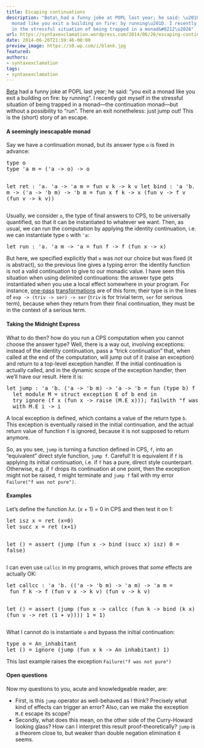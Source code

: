```yaml
---
title: Escaping continuations
description: "Beta\_had a funny joke at POPL last year; he said: \u201Cyou exit a
  monad like you exit a building on fire: by running\u201D. I recently got myself
  in the stressful situation of being trapped in a monad&#8212\u2026"
url: https://syntaxexclamation.wordpress.com/2014/06/26/escaping-continuations/
date: 2014-06-26T21:59:46-00:00
preview_image: https://s0.wp.com/i/blank.jpg
featured:
authors:
- syntaxexclamation
tags:
- syntaxexclamation
---
```


<p><a href="https://www.mpi-sws.org/~beta/Research.html">Beta</a>&nbsp;had a funny joke at POPL last year; he said: &ldquo;you exit a monad like you exit a building on fire: by running&rdquo;. I recently got myself in the stressful situation of being trapped in a monad&mdash;the continuation monad&mdash;but without a possibility to &ldquo;run&rdquo;. There&nbsp;an exit nonetheless: just jump out! This is the (short) story of an escape.</p>
<p><span></span></p>
<h4>A&nbsp;seemingly&nbsp;inescapable monad</h4>
<p>Say we have a continuation monad, but its&nbsp;answer type <code>o</code> is fixed in advance:</p>
<pre>type o
type 'a m = ('a -&gt; o) -&gt; o

let ret : 'a. 'a -&gt; 'a m = fun v k -&gt; k v
let bind : 'a 'b. 'a m -&gt; ('a -&gt; 'b m) -&gt; 'b m = 
  fun x f k -&gt; x (fun v -&gt; f v (fun v -&gt; k v))</pre>
<p>Usually, we consider <code>o</code>, the type of final answers to CPS, to be universally quantified, so that it can be instantiated to whatever we want. Then, as usual, we can run the computation by applying the identity continuation, i.e. we can instantiate type <code>o</code> with <code>'a</code>:</p>
<pre>let run : 'a. 'a m -&gt; 'a = fun f -&gt; f (fun x -&gt; x)</pre>
<p>But here, we specified explicitly that <code>o</code> was&nbsp;<em>not</em> our choice but was fixed (it is abstract), so the previous line gives a typing error: the identity function is&nbsp;<em>not</em> a valid continuation to give to our monadic value. I have seen this situation when using delimited continuations: the answer type gets instantiated when you use a local effect somewhere in your program. For instance, <a href="http://www.brics.dk/RS/07/6/index.html" title="On One-Pass CPS Transformations">one-pass</a> <a href="ftp://ftp.daimi.au.dk/BRICS/RS/02/52/BRICS-RS-02-52.pdf" title="A New One-Pass Transformation into Monadic Normal Form">transformations</a> are of this form; their type is in the lines of&nbsp;<code>exp -&gt; (triv -&gt; ser) -&gt; ser</code> (<code>triv</code> is for trivial term, <code>ser</code> for serious term), because when they return from&nbsp;their final continuation, they must be in the context of a serious term.</p>
<h4>Taking the Midnight Express</h4>
<p>What to do then? how do you run a CPS computation when you cannot choose the answer type? Well, there is a way out, involving exceptions: instead of the identity continuation, pass a &ldquo;trick continuation&rdquo; that, when called at the end of the computation, will jump out of it (raise an exception) and return to a top-level exception handler. If the initial continuation is actually called, and in the dynamic scope of the exception handler, then we&rsquo;ll have our result. Here it is:</p>
<pre>let jump : 'a 'b. ('a -&gt; 'b m) -&gt; 'a -&gt; 'b = fun (type b) f x -&gt;
  let module M = struct exception E of b end in
  try ignore (f x (fun x -&gt; raise (M.E x))); failwith &quot;f was not pure&quot;
  with M.E i -&gt; i</pre>
<p>A local exception is defined, which contains a value of the return type <code>b</code>. This exception is eventually raised in the initial continuation, and the actual return value of function <code>f</code> is ignored, because it is not supposed to return anymore.</p>
<p>So, as you see, <code>jump</code> is turning a function defined in CPS, <code>f</code>, into an &ldquo;equivalent&rdquo; direct style function, <code>jump f</code>. Careful! It is equivalent if <code>f</code> is applying its initial continuation, i.e. if <code>f</code> has a pure, direct style counterpart. Otherwise, e.g. if <code>f</code> drops&nbsp;its continuation at one point, then the exception might not be raised, <code>f</code> might terminate and <code>jump f</code> fail with my error <code>Failure(&quot;f was not pure&quot;)</code>.</p>
<h4>Examples</h4>
<p>Let&rsquo;s define the function&nbsp;&lambda;<em>x</em>. (<em>x</em>&nbsp;+ 1) = 0 in CPS and then test it on 1:</p>
<pre>let isz x = ret (x=0)
let succ x = ret (x+1)

let () = assert (jump (fun x -&gt; bind (succ x) isz) 0 = false)</pre>
<p>I can even use <code>callcc</code> in my programs, which proves that <em>some</em> effects are actually OK:</p>
<pre>let callcc : 'a 'b. (('a -&gt; 'b m) -&gt; 'a m) -&gt; 'a m =
 fun f k -&gt; f (fun v x -&gt; k v) (fun v -&gt; k v)

let () =  assert (jump (fun x -&gt; 
  callcc (fun k -&gt; bind (k x) (fun v -&gt; ret (1 + v)))) 1 = 1)</pre>
<p>What I cannot do is instantiate <code>o</code> and bypass the initial continuation:</p>
<pre>type o = An_inhabitant
let () = ignore (jump (fun x k -&gt; An_inhabitant) 1)</pre>
<p>This last example raises the exception <code>Failure(&quot;f was not pure&quot;)</code></p>
<h4>Open questions</h4>
<p>Now my questions to you, acute and knowledgeable reader, are:</p>
<ul>
<li>First, is this <code>jump</code> operator as well-behaved as I think? Precisely what kind of effects can trigger an error? Also, can we make the exception <code>M.E</code> escape its scope?</li>
<li>Secondly, what does this mean, on the other side of the Curry-Howard looking glass? How can I interpret this result proof-theoretically? <code>jump</code> is a theorem close to, but weaker than double negation elimination it seems.</li>
</ul>

